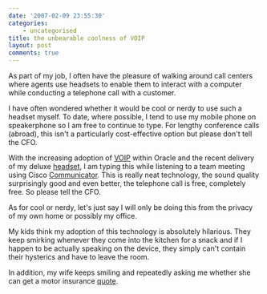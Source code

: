 ```yaml
---
date: '2007-02-09 23:55:30'
categories:
    - uncategorised
title: the unbearable coolness of VOIP
layout: post
comments: true
---
```


As part of my job, I often have the pleasure of walking around call
centers where agents use headsets to enable them to interact with a
computer while conducting a telephone call with a customer.

I have often wondered whether it would be cool or nerdy to use such a
headset myself. To date, where possible, I tend to use my mobile phone
on speakerphone so I am free to continue to type. For lengthy conference
calls (abroad), this isn't a particularly cost-effective option but
please don't tell the CFO.

With the increasing adoption of
[VOIP](http://en.wikipedia.org/wiki/Voip) within Oracle and the recent
delivery of my deluxe
[headset](http://www1.gnnetcom.com/usa2003/contactCenter/2100SoundTube.html),
I am typing this while listening to a team meeting using Cisco
[Communicator](http://www.cisco.com/en/US/products/sw/voicesw/ps5475/products_data_sheet09186a00801f8e48.html).
This is really neat technology, the sound quality surprisingly good and
even better, the telephone call is free, completely free. So please tell
the CFO.

As for cool or nerdy, let's just say I will only be doing this from the
privacy of my own home or possibly my office.

My kids think my adoption of this technology is absolutely hilarious.
They keep smirking whenever they come into the kitchen for a snack and
if I happen to be actually speaking on the device, they simply can't
contain their hysterics and have to leave the room.

In addition, my wife keeps smiling and repeatedly asking me whether she
can get a motor insurance
[quote](http://www.nbrightside.com/blog/2006/07/20/smoke-and-mirrors/).

